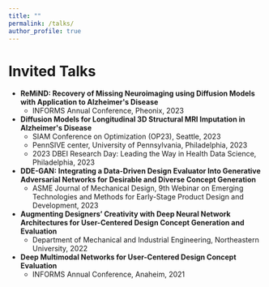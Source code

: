 ```yaml
---
title: ""
permalink: /talks/
author_profile: true
---
```

# Invited Talks 
* <b> ReMiND: Recovery of Missing Neuroimaging using Diffusion Models with Application to Alzheimer's Disease </b>
     * INFORMS Annual Conference, Pheonix, 2023
* <b> Diffusion Models for Longitudinal 3D Structural MRI Imputation in Alzheimer's Disease </b>
     * SIAM Conference on Optimization (OP23), Seattle, 2023
     * PennSIVE center, University of Pennsylvania, Philadelphia, 2023
     * 2023 DBEI Research Day: Leading the Way in Health Data Science, Philadelphia, 2023
* <b> DDE-GAN: Integrating a Data-Driven Design Evaluator Into Generative Adversarial Networks for Desirable and Diverse Concept Generation </b>
     * ASME Journal of Mechanical Design, 9th Webinar on Emerging Technologies and Methods for Early-Stage Product Design and Development, 2023
* <b> Augmenting Designers’ Creativity with Deep Neural Network Architectures for User-Centered Design Concept Generation and Evaluation </b>
     * Department of Mechanical and Industrial Engineering, Northeastern University, 2022
* <b> Deep Multimodal Networks for User-Centered Design Concept Evaluation </b>
     * INFORMS Annual Conference, Anaheim, 2021

